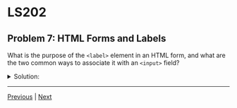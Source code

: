 # LS202
## Problem 7: HTML Forms and Labels

What is the purpose of the `<label>` element in an HTML form, and what are the two common ways to associate it with an `<input>` field?

<details>
<summary>Solution:</summary>

The `<label>` element provides a descriptive caption for a form control. Associating a label with an input is crucial for accessibility, as screen readers use it to announce what the form control is for. It also provides a larger clickable area for the user to activate the input field.

The two ways to associate them are:

- **Implicitly**: by nesting the `<input>` element inside the `<label>` element.
- **Explicitly**: by giving the `<input>` an id attribute and setting the for attribute on the `<label>` to the same value as the input's id.

</details>

---

[Previous](06.md) | [Next](08.md)